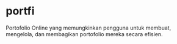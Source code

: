 # portfi
Portofolio Online yang memungkinkan pengguna untuk membuat, mengelola, dan membagikan portofolio mereka secara efisien.
